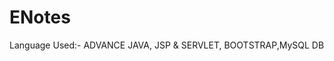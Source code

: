 # ENotes

Language Used:- ADVANCE JAVA,
                JSP & SERVLET,
                BOOTSTRAP,MySQL DB
